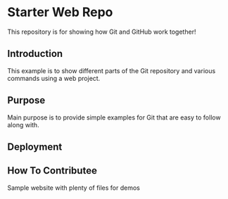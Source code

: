 # Starter Web Repo

This repository is for showing how Git and GitHub work together!

## Introduction
This example is to show different parts of the
Git repository and various commands using a web project.
## Purpose
Main purpose is to provide simple examples for Git that are
easy to follow along with.
## Deployment
## How To Contributee

Sample website with plenty of files for demos